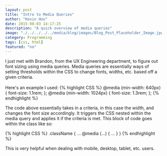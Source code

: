 ```yaml
---
layout: post
title: "Intro to Media Queries"
author: "Kevin Hou"
date: 2015-08-03 14:17:25
description: "A quick overview of media queries"
image: "./../../../../media/blog/images/Blog_Post_Placeholder_Image.jpg"
category: Programming
tags: [css, html]
featured: "no"
---
```

I just met with Brandon, from the UX Engineering department, to figure out font sizing using media queries. Media queries are essentially ways of setting thresholds within the CSS to change fonts, widths, etc. based off a given criteria.
<br />
<br />
Here's an example I used:
{% highlight CSS %}
@media (min-width: 640px) {
    font-size: 1.1rem;
};
   @media (min-width: 1024px) {
    font-size: 1.3rem;
};
{% endhighlight %}

The code above essentially takes in a criteria, in this case the width, and changes the font size accordingly. It triggers the CSS nested within the media query and applies it if the criteria is met. This block of code goes within the class like so:

{% highlight CSS %}
.className {
  ...
  @media (...) {
    ...
  }
}
{% endhighlight %}

This is very helpful when dealing with mobile, desktop, tablet, etc. users.